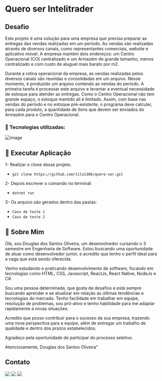 # Quero ser Intelitrader

## Desafio

Este projeto é uma solução para uma empresa que precisa preparar as entregas das vendas realizadas em um período. As vendas são realizadas através de diversos canais, como representantes comerciais, website e aplicativo móvel. A empresa mantém dois endereços: um Centro Operacional (CO) centralizado e um Armazém de grande tamanho, menos centralizado e com custo de aluguel mais barato por m2.

Durante a rotina operacional da empresa, as vendas realizadas pelos diversos canais são reunidas e consolidadas em um arquivo. Nesse momento, é produzido um arquivo contendo as vendas do período. A primeira tarefa é processar este arquivo e levantar a eventual necessidade de estoque para atender as entregas. Como o Centro Operacional não tem grande espaço, o estoque mantido ali é limitado. Assim, com base nas vendas do período e no estoque pré-existente, o programa deve calcular, para cada produto, a quantidade de itens que devem ser enviados do Armazém para o Centro Operacional.

### :rocket: Tecnologias utilizadas:

![image](https://img.shields.io/badge/C%23-239120?style=for-the-badge&logo=c-sharp&logoColor=white)

## :hammer: Executar Aplicação

1- Realizar o clone desse projeto.

- `git clone https://github.com/tilo1306/quero-ser.git`

2- Depois escrever o comando no terminal:

- `dotnet run`

3- Os arquivo são gerados dentro das pastas:

- `Caso de teste 1`
- `Caso de teste 2`

## :speech_balloon: Sobre Mim

Olá, sou Douglas dos Santos Oliveira, um desenvolvedor cursando o 3 semestre em Engenharia de Software. Estou buscando uma oportunidade de atuar como desenvolvedor junior, e acredito que tenho o perfil ideal para a vaga que está sendo oferecida.

Venho estudando e praticando desenvolvimento de software, focando em tecnologias como HTML, CSS, Javascript, ReactJs, React Native, NodeJs e C#.

Sou uma pessoa determinada, que gosta de desafios e está sempre buscando aprender e se atualizar em relação às últimas tendências e tecnologias do mercado. Tenho facilidade em trabalhar em equipe, resolução de problemas,
sou pró-ativo e tenho habilidade para me adaptar rapidamente a novas situações.

Acredito que posso contribuir para o sucesso da sua empresa, trazendo uma nova perspectiva para a equipe, além de entregar um trabalho de qualidade e dentro dos prazos estabelecidos.

Agradeço pela oportunidade de participar do processo seletivo.

Atenciosamente,
Douglas dos Santos Oliveira"

## Contato

<div>
  <a href = "mailto:doug1306@gmail.com"><img src="https://img.shields.io/badge/-Gmail-%23333?style=for-the-badge&logo=gmail&logoColor=white" target="_blank"></a>
  <a href="https://www.linkedin.com/in/douglas-s-oliveira" target="_blank"><img src="https://img.shields.io/badge/-LinkedIn-%230077B5?style=for-the-badge&logo=linkedin&logoColor=white" target="_blank"></a>
  <a href = "https://new-portifolio-tilo1306.vercel.app/"><img src="https://img.shields.io/badge/website-000000?style=for-the-badge&logo=About.me&logoColor=white"></a>

</div>
